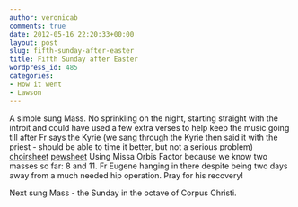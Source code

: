 ```yaml
---
author: veronicab
comments: true
date: 2012-05-16 22:20:33+00:00
layout: post
slug: fifth-sunday-after-easter
title: Fifth Sunday after Easter
wordpress_id: 485
categories:
- How it went
- Lawson
---
```


A simple sung Mass.  No sprinkling on the night, starting straight with the introit and could have used a few extra verses to help keep the music going till after Fr says the Kyrie (we sang through the Kyrie then said it with the priest - should be able to time it better, but not a serious problem)
[choirsheet](http://repleatur.net/wp-content/uploads/2012/05/choirsheet.pdf)
[pewsheet](http://repleatur.net/wp-content/uploads/2012/05/pewsheet.pdf)
Using Missa Orbis Factor because we know two masses so far: 8 and 11.
Fr Eugene hanging in there despite being two days away from a much needed hip operation.  Pray for his recovery!

Next sung Mass - the Sunday in the octave of Corpus Christi.
